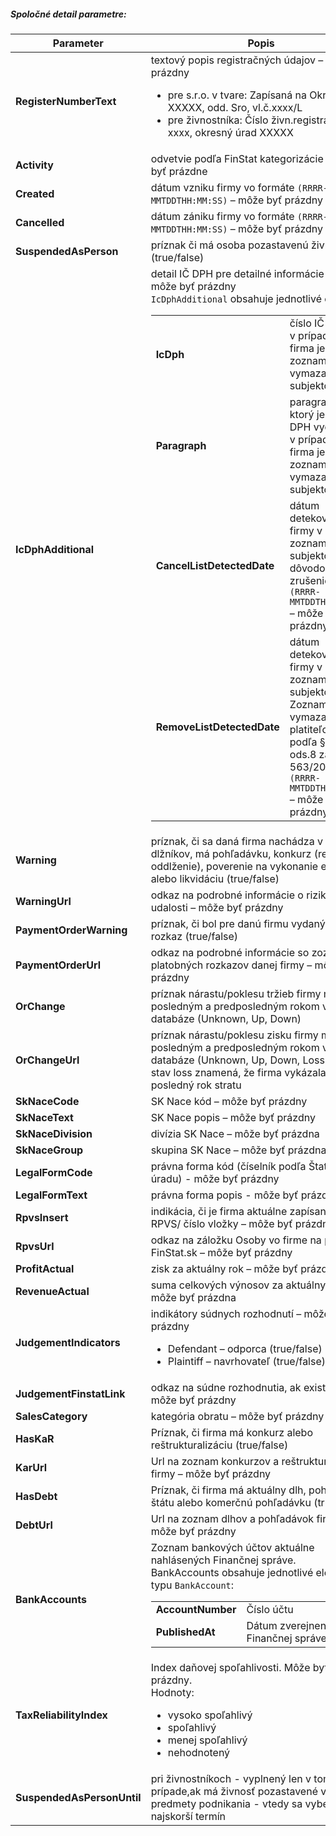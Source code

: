##### Spoločné detail parametre:
| Parameter | Popis |
| ----------- | ----------- |
| **RegisterNumberText** | textový popis registračných údajov – môže byť prázdny <ul><li>pre s.r.o. v tvare: Zapísaná na Okr. súde XXXXX, odd. Sro, vl.č.xxxx/L</li><li>pre živnostníka: Číslo živn.registra: xxx-xxxx, okresný úrad XXXXX </li></ul>|
| **Activity** | odvetvie podľa FinStat kategorizácie - može byť prázdne |
| **Created** | dátum vzniku firmy vo formáte `(RRRR-MMTDDTHH:MM:SS)` – môže byť prázdny |
| **Cancelled** | dátum zániku firmy vo formáte `(RRRR-MMTDDTHH:MM:SS)` – môže byť prázdny |
| **SuspendedAsPerson** | príznak či má osoba pozastavenú živnosť (true/false) |
| **IcDphAdditional** | detail IČ DPH pre detailné informácie o DPH – môže byť prázdny<br/>`IcDphAdditional` obsahuje jednotlivé elementy:<table><tr><td>**IcDph**</td><td>číslo IČ DPH aj v prípade, ak firma je v zozname vymazaných subjektov</td></tr><tr><td>**Paragraph**</td><td>paragraf, pre ktorý je číslo DPH vydané aj v prípade, že firma je v zozname vymazaných subjektov</td></tr><tr><td>**CancelListDetectedDate**</td><td>dátum detekovania firmy v zozname subjektov s dôvodom na zrušenie DPH `(RRRR-MMTDDTHH:MM:SS)` – môže byť prázdny</td></tr><tr><td>**RemoveListDetectedDate**</td><td>dátum detekovania firmy v zozname subjektov Zoznam vymazaných platiteľov DPH podľa §52 ods.8 zákona 563/2009 Z. z. `(RRRR-MMTDDTHH:MM:SS)` – môže byť prázdny</td></tr></table> |
| **Warning** | príznak, či sa daná firma nachádza v zozname dlžníkov, má pohľadávku, konkurz (resp. oddlženie), poverenie na vykonanie exekúcie alebo likvidáciu (true/false) |
| **WarningUrl** | odkaz na podrobné informácie o rizikovej udalosti – môže byť prázdny |
| **PaymentOrderWarning** | príznak, či bol pre danú firmu vydaný platobný rozkaz (true/false) |
| **PaymentOrderUrl** | odkaz na podrobné informácie so zoznamom platobných rozkazov danej firmy – môže byť prázdny |
| **OrChange** | príznak nárastu/poklesu tržieb firmy medzi posledným a predposledným rokom v databáze (Unknown, Up, Down) |
| **OrChangeUrl** | príznak nárastu/poklesu zisku firmy medzi posledným a predposledným  rokom v databáze (Unknown, Up, Down, Loss)<br />stav loss znamená, že firma vykázala za posledný rok stratu |
| **SkNaceCode** | SK Nace kód – môže byť prázdny |
| **SkNaceText** | SK Nace popis – môže byť prázdny|
| **SkNaceDivision** | divízia SK Nace – môže byť prázdna |
| **SkNaceGroup** | skupina SK Nace – môže byť prázdna |
| **LegalFormCode** | právna forma kód (číselník podľa Štatistického úradu) - môže byť prázdny |
| **LegalFormText** | právna forma popis - môže byť prázdny |
| **RpvsInsert** | indikácia, či je firma aktuálne zapísaná v RPVS/ číslo vložky – môže byť prázdny |
| **RpvsUrl** | odkaz na záložku Osoby vo firme na portáli FinStat.sk – môže byť prázdny |
| **ProfitActual** | zisk za aktuálny rok – môže byť prázdny |
| **RevenueActual** | suma celkových výnosov za aktuálny rok – môže byť prázdna |
| **JudgementIndicators** | indikátory súdnych rozhodnutí – môže byť prázdny<ul><li>Defendant – odporca (true/false)</li><li>Plaintiff – navrhovateľ (true/false)</li></ul>|
| **JudgementFinstatLink** | odkaz na súdne rozhodnutia, ak existujú – môže byť prázdny |
| **SalesCategory** | kategória obratu – môže byť prázdny |
| **HasKaR** | Príznak, či firma má konkurz alebo reštrukturalizáciu (true/false) |
| **KarUrl** | Url na zoznam konkurzov a reštrukturalizácií firmy – môže byť prázdny |
| **HasDebt** | Príznak, či firma má aktuálny dlh, pohľadávku štátu alebo komerčnú pohľadávku (true/false) |
| **DebtUrl** | Url na zoznam dlhov a pohľadávok firmy – môže byť prázdny |
| **BankAccounts** |Zoznam bankových účtov aktuálne nahlásených Finančnej správe.<br /> BankAccounts obsahuje jednotlivé elementy typu `BankAccount`:<table><tr><td>**AccountNumber**</td><td>Číslo účtu</td></tr><tr><td>**PublishedAt**</td><td>Dátum zverejnenia na Finančnej správe</td></tr></table>|
| **TaxReliabilityIndex** | Index daňovej spoľahlivosti. Môže byť prázdny.<br/>Hodnoty:<ul><li>vysoko spoľahlivý</li><li>spoľahlivý</li><li>menej spoľahlivý</li><li>nehodnotený</li></ul>|
| **SuspendedAsPersonUntil** | pri živnostníkoch - vyplnený len v tom prípade,ak má živnosť pozastavené všetky predmety podnikania - vtedy sa vyberie ten najskorší termín |